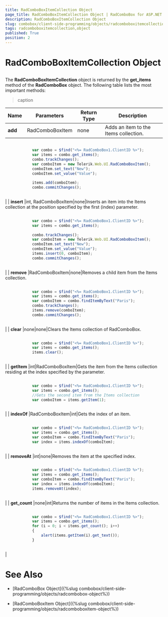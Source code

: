 ```yaml
---
title: RadComboBoxItemCollection Object
page_title: RadComboBoxItemCollection Object | RadComboBox for ASP.NET AJAX Documentation
description: RadComboBoxItemCollection Object
slug: combobox/client-side-programming/objects/radcomboboxitemcollection-object
tags: radcomboboxitemcollection,object
published: True
position: 2
---
```


# RadComboBoxItemCollection Object



## 

The **RadComboBoxItemCollection** object is returned by the **get_items** method of the **RadComboBox** object. The following table lists the most important methods:


>caption  

|  **Name**  |  **Parameters**  |  **Return Type**  |  **Description**  |
| ------ | ------ | ------ | ------ |
| **add** |RadComboBoxItem|none|Adds an item to the Items collection.

````JavaScript
	
	        var combo = $find("<%= RadComboBox1.ClientID %>");
	        var items = combo.get_items();
	        combo.trackChanges();
	        var comboItem = new Telerik.Web.UI.RadComboBoxItem();
	        comboItem.set_text("New");
	        comboItem.set_value("Value");
	
	        items.add(comboItem); 
	        combo.commitChanges();
	
````

|
| **insert** |int, RadComboBoxItem|none|Inserts an item into the Items collection at the position specified by the first (index) parameter.

````JavaScript
	
	        var combo = $find("<%= RadComboBox1.ClientID %>");
	        var items = combo.get_items();
	
	        combo.trackChanges();
	        var comboItem = new Telerik.Web.UI.RadComboBoxItem();
	        comboItem.set_text("New");
	        comboItem.set_value("Value");
	        items.insert(0, comboItem); 
	        combo.commitChanges();
	
````

|
| **remove** |RadComboBoxItem|none|Removes a child item from the Items collection.

````JavaScript
	
	        var combo = $find("<%= RadComboBox1.ClientID %>");
	        var items = combo.get_items();
	        var comboItem = combo.findItemByText("Paris");
	        combo.trackChanges();
	        items.remove(comboItem); 
	        combo.commitChanges();
	
````

|
| **clear** |none|none|Clears the Items collection of RadComboBox.

````JavaScript
	
	        var combo = $find("<%= RadComboBox1.ClientID %>");
	        var items = combo.get_items(); 
	        items.clear();
	
````

|
| **getItem** |int|RadComboBoxItem|Gets the item from the Items collection residing at the index specified by the parameter.

````JavaScript
	
	        var combo = $find("<%= RadComboBox1.ClientID %>");
	        var items = combo.get_items();
	        //Gets the second item from the Items collection 
	        var comboItem = items.getItem(1);
	
````

|
| **indexOf** |RadComboBoxItem|int|Gets the index of an item.

````JavaScript
	
	        var combo = $find("<%= RadComboBox1.ClientID %>");
	        var items = combo.get_items();
	        var comboItem = combo.findItemByText("Paris"); 
	        var index = items.indexOf(comboItem);
	
````

|
| **removeAt** |int|none|Removes the item at the specified index.

````JavaScript
	
	        var combo = $find("<%= RadComboBox1.ClientID %>"); 
	        var items = combo.get_items();
	        var comboItem = combo.findItemByText("Paris"); 
	        var index = items.indexOf(comboItem);
	        items.removeAt(index);
	
````

|
| **get_count** |none|int|Returns the number of items in the Items collection.

````JavaScript
	
	        var combo = $find("<%= RadComboBox1.ClientID %>");
	        var items = combo.get_items(); 
			for (i = 0; i < items.get_count(); i++) 
	        {
	            alert(items.getItem(i).get_text());
	        }
	
````

|

# See Also

 * [RadComboBox Object]({%slug combobox/client-side-programming/objects/radcombobox-object%})

 * [RadComboBoxItem Object]({%slug combobox/client-side-programming/objects/radcomboboxitem-object%})
